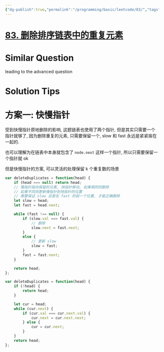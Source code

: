 ```yaml
---
{"dg-publish":true,"permalink":"/programming/basic/leetcode/83/","tags":["leetcode/pointer/fast-slow","leetcode/space/in-place","leetcode/array/distinct"]}
---
```



# [83. 删除排序链表中的重复元素](https://leetcode.cn/problems/remove-duplicates-from-sorted-list/)

# Similar Question

leading to the advanced question

# Solution Tips

# 方案一: 快慢指针

受到快慢指针原地删除的影响, 这题链表也使用了两个指针, 但是其实只需要一个指针就够了, 因为删除重复的元素, 只需要保留一个, slow 和 fast 永远是紧紧挨在一起的.

也可以理解为在链表中本身就包含了 `node.next` 这样一个指针, 所以只需要保留一个指针就 ok

但是快慢指针的方案, 可以灵活的处理保留 k 个重复数的场景

```js
var deleteDuplicates = function(head) {
    if (head === null) return head;
    // 慢指针指向保留的元素, 快指针移动, 如果相同则删除
    // 如果不同则更新慢指针到快指针的位置
    // 需要保证 slow 总是在 fast 的前一个位置, 才能正确删除
    let slow = head;
    let fast = head.next;

    while (fast !== null) {
        if (slow.val === fast.val) {
            // 删除
            slow.next = fast.next; 
        }
        else {
            // 更新 slow
            slow = fast;
        }
        fast = fast.next;
    }

    return head;
};
```

```js
var deleteDuplicates = function(head) {
    if (!head) {
        return head;
    }

    let cur = head;
    while (cur.next) {
        if (cur.val === cur.next.val) {
            cur.next = cur.next.next;
        } else {
            cur = cur.next;
        }
    }
    return head;
};
```
